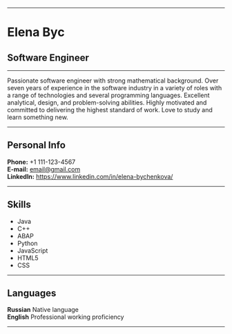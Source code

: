 ********* 
# Elena Byc
## Software Engineer
********* 
Passionate software engineer with strong mathematical background. Over seven years of experience in the software industry in a variety of roles with a range of technologies and several programming languages. Excellent analytical, design, and problem-solving abilities. Highly motivated and committed to delivering the highest standard of work. Love to study and learn something new. 
*********
## Personal Info
**Phone:** +1 111-123-4567  
**E-mail:** email@gmail.com  
**LinkedIn:** https://www.linkedin.com/in/elena-bychenkova/
*********
## Skills
* Java
* C++
* ABAP
* Python
* JavaScript
* HTML5
* CSS
*********
## Languages
**Russian** Native language  
**English** Professional working proficiency
*********



